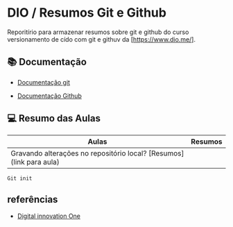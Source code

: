 
# DIO / Resumos Git e Github

Reporitírio para armazenar resumos sobre git e github do curso versionamento de cído com git e githuv da  [https://www.dio.me/].

## 📚 Documentação
- [Documentação git](https://git-scm.com/doc)

- [Documentação Github](https://docs.github.com/pt)

## 💻 Resumo das Aulas

| Aulas | Resumos |   
|-------| --------|
|Gravando alterações no repositório local? [Resumos] (link para aula) |

```
Git init
```

## referências
- [Digital innovation One](https://suap.ifpb.edu.br/)